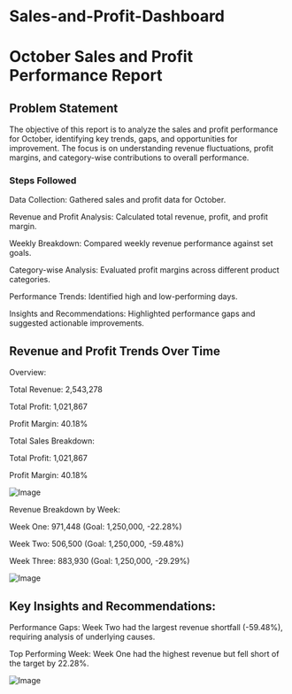 # Sales-and-Profit-Dashboard
# October Sales and Profit Performance Report

## Problem Statement

The objective of this report is to analyze the sales and profit performance for October, identifying key trends, gaps, and opportunities for improvement. The focus is on understanding revenue fluctuations, profit margins, and category-wise contributions to overall performance.

### Steps Followed

Data Collection: Gathered sales and profit data for October.

Revenue and Profit Analysis: Calculated total revenue, profit, and profit margin.

Weekly Breakdown: Compared weekly revenue performance against set goals.

Category-wise Analysis: Evaluated profit margins across different product categories.

Performance Trends: Identified high and low-performing days.

Insights and Recommendations: Highlighted performance gaps and suggested actionable improvements.

## Revenue and Profit Trends Over Time

Overview:

Total Revenue: 2,543,278

Total Profit: 1,021,867

Profit Margin: 40.18%

Total Sales Breakdown:

Total Profit: 1,021,867

Profit Margin: 40.18%

![Image](https://github.com/user-attachments/assets/a065b5bd-a826-44ed-8905-f02227de409a)



Revenue Breakdown by Week:

Week One: 971,448 (Goal: 1,250,000, -22.28%)

Week Two: 506,500 (Goal: 1,250,000, -59.48%)

Week Three: 883,930 (Goal: 1,250,000, -29.29%)

![Image](https://github.com/user-attachments/assets/d4153009-eb8f-42e4-b138-7722450b3a01)

## Key Insights and Recommendations:

Performance Gaps: Week Two had the largest revenue shortfall (-59.48%), requiring analysis of underlying causes.

Top Performing Week: Week One had the highest revenue but fell short of the target by 22.28%.

![Image](https://github.com/user-attachments/assets/1ffd9bf4-5fa5-430d-a3ab-4769900494af)
